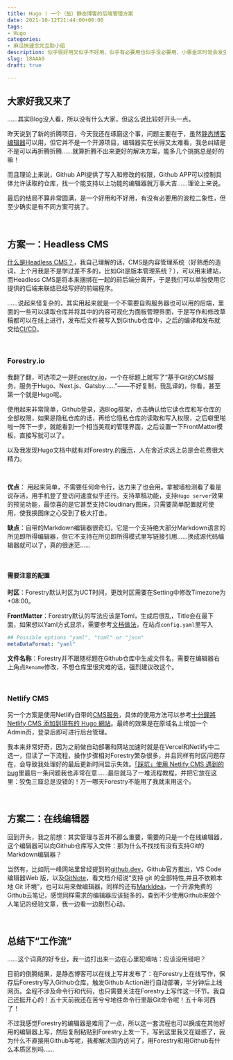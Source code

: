 ```yaml
---
title: Hugo | 一个（些）静态博客的后端管理方案
date: 2021-10-12T21:44:00+08:00
tags:
- Hugo
categories:
- 麻瓜快速念咒互助小组
description: 似乎很好用又似乎不好用，似乎有必要用也似乎没必要用，小惠金区时常会发生这样的事
slug: 18AAA9
draft: true

---
```

## 大家好我又来了

……其实Blog没人看，所以没有什么大家，但这么说比较好开头一点。

昨天说到了新的折腾项目，今天我还在琢磨这个事，问题主要在于，虽然[静态博客编辑器](https://jingtaiboke.com/)可以用，但它并不是一个开源项目，编辑器实在长得又太难看，我总纠结是不是可以再折腾折腾……就算折腾不出来更好的解决方案，能多几个挑挑总是好的嘛！

而且理论上来说，Github API提供了写入和修改的权限，Github APP可以控制具体允许读取的仓库，找一个能支持以上功能的编辑器就万事大吉……理论上来说。

最后的结局不算非常圆满，是一个好用和不好用，有没有必要用的波粒二象性，但至少确实是有不同方案可挑了。

<br>

## 方案一：Headless CMS

[什么是Headless  CMS？](https://www.sitecore.com/zh-cn/knowledge-center/digital-marketing-resources/what-is-a-headless-cms)，我自己理解的话，CMS是内容管理系统（好熟悉的造词，上个月我是不是学过差不多的，比如Git是版本管理系统？），可以用来建站，而Headless CMS是将本来捆绑在一起的前后端分离开，于是我们可以单独使用它提供的后端来联结已经写好的前端程序。

……说起来怪复杂的，其实用起来就是一个不需要自购服务器也可以用的后端，里面的一些可以读取仓库并将其中的内容可视化为面板管理界面，于是写作和修改草稿都可以在线上进行，发布后文件被写入到Github仓库中，之后的编译和发布就交给[CI/CD](https://www.redhat.com/zh/topics/devops/what-is-ci-cd)。

<br>

### Forestry.io

我翻了翻，可选项之一是[Forestry.io](https://forestry.io/)，一个在标题上就写了“基于Git的CMS服务，服务于Hugo、Next.js、Gatsby……”——不好复制，我乱译的，你看，甚至第一个就是Hugo呢。

使用起来非常简单，Github登录，选Blog框架，点击确认给它读仓库和写仓库的全部权限，如果是隐私仓库的话，再给它隐私仓库的读取和写入权限，之后噼里啪啦一阵下一步，就能看到一个相当美观的管理界面，之后设置一下FrontMatter模板，直接写就可以了。

以及我发现Hugo文档中就有对Forestry.的[展示](https://gohugo.io/showcase/forestry/)，人在舍近求远上总是会花费很大精力。

<br>

**优点**： 用起来简单，不需要任何命令行，达力来了也会用。拿被墙检测看了看是说存活，用手机登了登访问速度似乎还行。支持草稿功能，支持`Hugo server`效果的预览功能，最惊喜的是它甚至支持Cloudinary图床，只需要简单配置就可使用，使我换图床之心受到了极大打击。

**缺点**：自带的Markdown编辑器很奇幻，它是一个支持绝大部分Markdown语言的所见即所得编辑器，但它不支持在所见即所得模式里写链接引用……换成源代码编辑器就可以了，真的很迷茫……

<br>

#### 需要注意的配置

**时区**：Forestry默认时区为UCT时间，更改时区需要在Setting中修改Timezone为+08:00。

**FrontMatter**：Forestry默认的写法应该是Toml，生成后很乱，Title会在最下面，如果想以Yaml方式显示，需要参考[文档做法](https://forestry.io/docs/faqs/how-to-use-yaml-json-front-matter-w-hugo/)，在站点`config.yaml`里写入

```yaml
## Possible options "yaml", "toml" or "json"
metaDataFormat: "yaml"
```

**文件名称**：Forestry并不跟随标题在Github仓库中生成文件名，需要在编辑器右上角点`Rename`修改，不想仓库里很灾难的话，强烈建议改这个。

<br>

###  Netlify CMS

另一个方案是使用Netlify自带的[CMS服务](https://www.netlifycms.org/)，具体的使用方法可以参考[十分鐘將 Netlify CMS 添加到現有的 Hugo 網站](https://www.namepluto.com/%e5%8d%81%e5%88%86%e9%90%98%e5%b0%87-netlify-cms-%e6%b7%bb%e5%8a%a0%e5%88%b0%e7%8f%be%e6%9c%89%e7%9a%84-hugo-%e7%b6%b2%e7%ab%99/)。最终的效果是在原域名上增加一个Admin页，登录后即可进行后台管理。

我本来非常好奇，因为之前做自动部署和网站加速时就是在Vercel和Netlify中二选一，但读了一下流程，操作步骤相对Forestry繁杂很多，并且同样有时区问题存在，会导致我处理好的最后更新时间显示失效。[「踩坑」使用 Netlify CMS 遇到的 bug](https://loafing.cn/posts/netlify-cms-bugs.html)里最后一条问题我也非常在意……最后就马了一堆流程教程，并把它放在这里：狡兔三窟总是没错的！万一哪天Forestry不能用了我就来用这个。

<br>

## 方案二：在线编辑器

回到开头，我之前想：其实管理与否并不那么重要，需要的只是一个在线编辑器，这个编辑器可以向Github仓库写入文件：那为什么不找找有没有支持Git的Markdown编辑器？

当然有，比如阮一峰网站里曾经提到的[github.dev](https://docs.github.com/en/codespaces/developing-in-codespaces/web-based-editor)，Github官方推出，VS Code 编辑器Web 版，以及[GitNote](https://gitnoteapp.com/zh/)，看文档介绍说“支持 git 的全部特性,并且不依赖本地 Git 环境”，也可以用来做编辑器，同样的还有[MarkIdea](https://github.com/Hansanshi/mark-idea)，一个开源免费的Github云笔记，感觉同样需求的编辑器应该挺多的，查到不少使用Github来做个人笔记的经验文章，我一边看一边剧烈心动。

<br>

## 总结下“工作流”

……这个词真的好专业，我一边打出来一边在心里犯嘀咕：应该没用错吧？

目前的倒腾结果，是静态博客可以在线上写并发布了：在Forestry上在线写作，保存后Forestry写入Github仓库，触发Github Action进行自动部署，半分钟后上线网页。全程不涉及命令行和代码，也只需要关注在Forestry上写作这一环节。我自己还挺开心的！五十天前我还在苦兮兮地往命令行里敲Git命令呢！五十年河西了！

不过我感觉Forestry的编辑器是难用了一点，所以这一套流程也可以换成在其他好用的编辑器上写，然后复制粘贴到Forestry上发一下，写到这里我又在疑惑了，我为什么不直接用Github写呢，我都解决国内访问了，用Forestry和用Github有什么本质区别吗……

<br>









